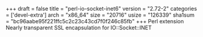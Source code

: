+++
draft = false
title = "perl-io-socket-inet6"
version = "2.72-2"
categories = ['devel-extra']
arch = "x86_64"
size = "20716"
usize = "126339"
sha1sum = "bc96aabe95f221ffc5c2c23c43cd7f0f246c85fb"
+++
Perl extension Nearly transparent SSL encapsulation for IO::Socket::INET